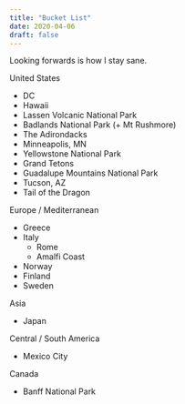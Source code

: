 ```yaml
---
title: "Bucket List"
date: 2020-04-06
draft: false
---
```


Looking forwards is how I stay sane. 

United States
* DC
* Hawaii
* Lassen Volcanic National Park
* Badlands National Park (+ Mt Rushmore)
* The Adirondacks
* Minneapolis, MN
* Yellowstone National Park
* Grand Tetons
* Guadalupe Mountains National Park
* Tucson, AZ
* Tail of the Dragon

Europe / Mediterranean
* Greece
* Italy
  - Rome
  - Amalfi Coast
* Norway
* Finland
* Sweden

Asia
* Japan

Central / South America
* Mexico City

Canada
* Banff National Park